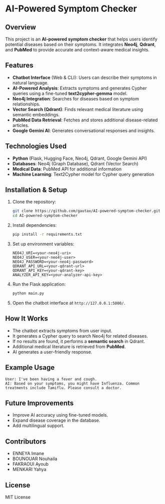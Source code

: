 # AI-Powered Symptom Checker

## Overview
This project is an **AI-powered symptom checker** that helps users identify potential diseases based on their symptoms. It integrates **Neo4j**, **Qdrant**, and **PubMed** to provide accurate and context-aware medical insights.

## Features
- **Chatbot Interface** (Web & CLI): Users can describe their symptoms in natural language.
- **AI-Powered Analysis**: Extracts symptoms and generates Cypher queries using a fine-tuned **text2cypher-gemma** model.
- **Neo4j Integration**: Searches for diseases based on symptom relationships.
- **Vector Search (Qdrant)**: Finds relevant medical literature using semantic embeddings.
- **PubMed Data Retrieval**: Fetches and stores additional disease-related articles.
- **Google Gemini AI**: Generates conversational responses and insights.

## Technologies Used
- **Python** (Flask, Hugging Face, Neo4j, Qdrant, Google Gemini API)
- **Databases**: Neo4j (Graph Database), Qdrant (Vector Search)
- **Medical Data**: PubMed API for additional information
- **Machine Learning**: Text2Cypher model for Cypher query generation

## Installation & Setup
1. Clone the repository:
   ```bash
   git clone https://github.com/gautax/AI-powered-symptom-checker.git
   cd AI-powered-symptom-checker
   ```
2. Install dependencies:
   ```bash
   pip install -r requirements.txt
   ```
3. Set up environment variables:
   ```plaintext
   NEO4J_URI=<your-neo4j-uri>
   NEO4J_USER=<your-neo4j-user>
   NEO4J_PASSWORD=<your-neo4j-password>
   QDRANT_API_URL=<your-qdrant-url>
   QDRANT_API_KEY=<your-qdrant-key>
   ANALYZER_API_KEY=<your-analyzer-api-key>
   ```
4. Run the Flask application:
   ```bash
   python main.py
   ```
5. Open the chatbot interface at `http://127.0.0.1:5000/`.

## How It Works
- The chatbot extracts symptoms from user input.
- It generates a Cypher query to search Neo4j for related diseases.
- If no results are found, it performs a **semantic search** in Qdrant.
- Additional medical literature is retrieved from **PubMed**.
- AI generates a user-friendly response.

## Example Usage
```
User: I've been having a fever and cough.
AI: Based on your symptoms, you might have Influenza. Common treatments include Tamiflu. Please consult a doctor.
```

## Future Improvements
- Improve AI accuracy using fine-tuned models.
- Expand disease coverage in the database.
- Add multilingual support.

## Contributors
- ENNEYA Imane
- BOUNOUAR Nouhaila
- FAKRAOUI Ayoub
- MENKARI Yahya

## License
MIT License

